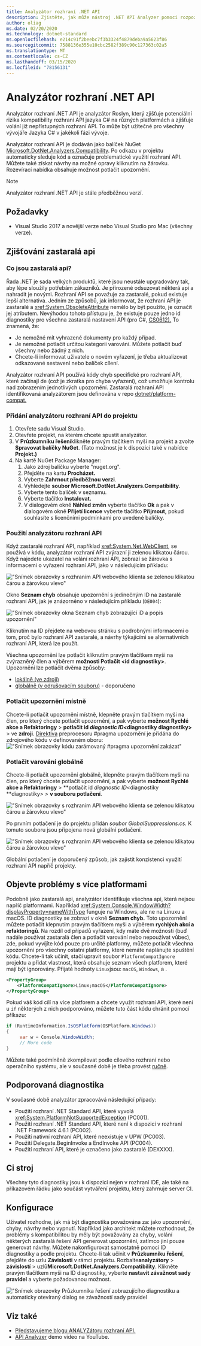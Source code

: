 ```yaml
---
title: Analyzátor rozhraní .NET API
description: Zjistěte, jak může nástroj .NET API Analyzer pomoci rozpoznat zastaralá rozhraní API a problémy s kompatibilitou platformy.
author: oliag
ms.date: 02/20/2020
ms.technology: dotnet-standard
ms.openlocfilehash: e214c91f2beebc7f3b3324f4879deba9a5623f86
ms.sourcegitcommit: 7588136e355e10cbc2582f389c90c127363c02a5
ms.translationtype: MT
ms.contentlocale: cs-CZ
ms.lasthandoff: 03/15/2020
ms.locfileid: "78156131"
---
```

# <a name="net-api-analyzer"></a>Analyzátor rozhraní .NET API

Analyzátor rozhraní .NET API je analyzátor Roslyn, který zjišťuje potenciální rizika kompatibility rozhraní API jazyka C# na různých platformách a zjišťuje volání již nepřístupných rozhraní API. To může být užitečné pro všechny vývojáře Jazyka C# v jakékoli fázi vývoje.

Analyzátor rozhraní API je dodáván jako balíček NuGet [Microsoft.DotNet.Analyzers.Compatibility](https://www.nuget.org/packages/Microsoft.DotNet.Analyzers.Compatibility/). Po odkazu v projektu automaticky sleduje kód a označuje problematické využití rozhraní API. Můžete také získat návrhy na možné opravy kliknutím na žárovku. Rozevírací nabídka obsahuje možnost potlačit upozornění.

> [!NOTE]
> Analyzátor rozhraní .NET API je stále předběžnou verzí.

## <a name="prerequisites"></a>Požadavky

- Visual Studio 2017 a novější verze nebo Visual Studio pro Mac (všechny verze).

## <a name="discover-deprecated-apis"></a>Zjišťování zastaralá api

### <a name="what-are-deprecated-apis"></a>Co jsou zastaralá api?

Řada .NET je sada velkých produktů, které jsou neustále upgradovány tak, aby lépe sloužily potřebám zákazníků. Je přirozené odsuzovat některá api a nahradit je novými. Rozhraní API se považuje za zastaralé, pokud existuje lepší alternativa. Jedním ze způsobů, jak informovat, že rozhraní API je zastaralé a <xref:System.ObsoleteAttribute> nemělo by být použito, je označit jej atributem. Nevýhodou tohoto přístupu je, že existuje pouze jedno id diagnostiky pro všechna zastaralá nastavení API (pro C#, [CS0612).](../../csharp/misc/cs0612.md) To znamená, že:

- Je nemožné mít vyhrazené dokumenty pro každý případ.
- Je nemožné potlačit určitou kategorii varování. Můžete potlačit buď všechny nebo žádný z nich.
- Chcete-li informovat uživatele o novém vyřazení, je třeba aktualizovat odkazované sestavení nebo balíček cílení.

Analyzátor rozhraní API používá kódy chyb specifické pro rozhraní API, které začínají de (což je zkratka pro chyba vyřazení), což umožňuje kontrolu nad zobrazením jednotlivých upozornění. Zastaralá rozhraní API identifikovaná analyzátorem jsou definována v repo [dotnet/platform-compat.](https://github.com/dotnet/platform-compat)

### <a name="add-the-api-analyzer-to-your-project"></a>Přidání analyzátoru rozhraní API do projektu

1. Otevřete sadu Visual Studio.
2. Otevřete projekt, na kterém chcete spustit analyzátor.
3. V **Průzkumníku řešení**klikněte pravým tlačítkem myši na projekt a zvolte **Spravovat balíčky NuGet**. (Tato možnost je k dispozici také v nabídce **Projekt.)**
4. Na kartě NuGet Package Manager:
   1. Jako zdroj balíčku vyberte "nuget.org".
   2. Přejděte na kartu **Procházet.**
   3. Vyberte **Zahrnout předběžnou verzi**.
   4. Vyhledejte **soubor Microsoft.DotNet.Analyzers.Compatibility**.
   5. Vyberte tento balíček v seznamu.
   6. Vyberte tlačítko **Instalovat.**
   7. V dialogovém okně **Náhled změn** vyberte tlačítko **Ok** a pak v dialogovém okně **Přijetí licence** vyberte tlačítko **Přijmout,** pokud souhlasíte s licenčními podmínkami pro uvedené balíčky.

### <a name="use-the-api-analyzer"></a>Použití analyzátoru rozhraní API

Když zastaralé rozhraní API, například <xref:System.Net.WebClient>, se používá v kódu, analyzátor rozhraní API zvýrazní ji zelenou klikatou čárou. Když najedete ukazatel na volání rozhraní API, zobrazí se žárovka s informacemi o vyřazení rozhraní API, jako v následujícím příkladu:

!["Snímek obrazovky s rozhraním API webového klienta se zelenou klikatou čárou a žárovkou vlevo"](media/api-analyzer/green-squiggle.jpg)

Okno **Seznam chyb** obsahuje upozornění s jedinečným ID na zastaralé rozhraní API, jak je znázorněno v následujícím příkladu (`DE004`):

!["Snímek obrazovky okna Seznam chyb zobrazující iD a popis upozornění"](media/api-analyzer/warnings-id-and-descriptions.jpg "Okno seznamu chyb, které obsahuje upozornění.")

Kliknutím na ID přejdete na webovou stránku s podrobnými informacemi o tom, proč bylo rozhraní API zastaralé, a návrhy týkajícími se alternativních rozhraní API, která lze použít.

Všechna upozornění lze potlačit kliknutím pravým tlačítkem myši na zvýrazněný člen a výběrem **možnosti Potlačit \<id diagnostiky>**. Upozornění lze potlačit dvěma způsoby:

- [lokálně (ve zdroji)](#suppress-warnings-locally)
- [globálně (v odrušovacím souboru)](#suppress-warnings-globally) - doporučeno

### <a name="suppress-warnings-locally"></a>Potlačit upozornění místně

Chcete-li potlačit upozornění místně, klepněte pravým tlačítkem myši na člen, pro který chcete potlačit upozornění, a pak vyberte **možnost Rychlé akce a Refaktoringy** > **potlačit id *diagnostic ID*\<diagnostiky diagnostiky>**  > ve **zdroji**. [Direktiva](../../csharp/language-reference/preprocessor-directives/preprocessor-pragma-warning.md) preprocesoru #pragma upozornění je přidána do zdrojového kódu v definovaném oboru: !["Snímek obrazovky kódu zarámovaný #pragma upozornění zakázat"](media/api-analyzer/suppress-in-source.jpg)

### <a name="suppress-warnings-globally"></a>Potlačit varování globálně

Chcete-li potlačit upozornění globálně, klepněte pravým tlačítkem myši na člen, pro který chcete potlačit upozornění, a pak vyberte **možnost Rychlé akce a Refaktoringy** > **potlačit id *diagnostic ID*\<diagnostiky **diagnostiky> >  **v souboru potlačení**.

!["Snímek obrazovky s rozhraním API webového klienta se zelenou klikatou čárou a žárovkou vlevo"](media/api-analyzer/suppress-in-sup-file.jpg)

Po prvním potlačení je do projektu přidán *soubor GlobalSuppressions.cs.* K tomuto souboru jsou připojena nová globální potlačení.

!["Snímek obrazovky s rozhraním API webového klienta se zelenou klikatou čárou a žárovkou vlevo"](media/api-analyzer/suppression-file.jpg)

Globální potlačení je doporučený způsob, jak zajistit konzistenci využití rozhraní API napříč projekty.

## <a name="discover-cross-platform-issues"></a>Objevte problémy s více platformami

Podobně jako zastaralá api, analyzátor identifikuje všechna api, která nejsou napříč platformami. Například <xref:System.Console.WindowWidth?displayProperty=nameWithType> funguje na Windows, ale ne na Linuxu a macOS. ID diagnostiky se zobrazí v okně **Seznam chyb.** Toto upozornění můžete potlačit klepnutím pravým tlačítkem myši a výběrem **rychlých akcí a refaktoringů**. Na rozdíl od případů vyřazení, kdy máte dvě možnosti (buď nadále používat zastaralá člen a potlačit varování nebo nepoužívat vůbec), zde, pokud vyvíjíte kód pouze pro určité platformy, můžete potlačit všechna upozornění pro všechny ostatní platformy, které nemáte naplánujte spuštění kódu. Chcete-li tak učinit, stačí upravit soubor `PlatformCompatIgnore` projektu a přidat vlastnost, která obsahuje seznam všech platforem, které mají být ignorovány. Přijaté hodnoty `Linux`jsou: `macOS`, `Windows`, a .

```xml
<PropertyGroup>
    <PlatformCompatIgnore>Linux;macOS</PlatformCompatIgnore>
</PropertyGroup>
```

Pokud váš kód cílí na více platforem a chcete využít rozhraní API, které není u `if` některých z nich podporováno, můžete tuto část kódu chránit pomocí příkazu:

```csharp
if (RuntimeInformation.IsOSPlatform(OSPlatform.Windows))
{
     var w = Console.WindowWidth;
     // More code
}
```

Můžete také podmíněně zkompilovat podle cílového rozhraní nebo operačního systému, ale v současné době je třeba provést [ručně](../frameworks.md#how-to-specify-target-frameworks).

## <a name="supported-diagnostics"></a>Podporovaná diagnostika

V současné době analyzátor zpracovává následující případy:

- Použití rozhraní .NET Standard API, které vyvolá <xref:System.PlatformNotSupportedException> (PC001).
- Použití rozhraní .NET Standard API, které není k dispozici v rozhraní .NET Framework 4.6.1 (PC002).
- Použití nativní rozhraní API, které neexistuje v UPW (PC003).
- Použití Delegate.BeginInvoke a EndInvoke API (PC004).
- Použití rozhraní API, které je označeno jako zastaralé (DEXXXX).

## <a name="ci-machine"></a>Ci stroj

Všechny tyto diagnostiky jsou k dispozici nejen v rozhraní IDE, ale také na příkazovém řádku jako součást vytváření projektu, který zahrnuje server CI.

## <a name="configuration"></a>Konfigurace

Uživatel rozhodne, jak má být diagnostika považována za: jako upozornění, chyby, návrhy nebo vypnutí. Například jako architekt můžete rozhodnout, že problémy s kompatibilitou by měly být považovány za chyby, volání některých zastaralá řešení API generovat upozornění, zatímco jiní pouze generovat návrhy. Můžete nakonfigurovat samostatně pomocí ID diagnostiky a podle projektu. Chcete-li tak učinit v **Průzkumníku řešení**, přejděte do uzlu **Závislosti** v rámci projektu. Rozbalte**analyzátory** >  **závislostí** > uzlů**Microsoft.DotNet.Analyzers.Compatibility**. Klikněte pravým tlačítkem myši na ID diagnostiky, vyberte **nastavit závažnost sady pravidel** a vyberte požadovanou možnost.

!["Snímek obrazovky Průzkumníka řešení zobrazujícího diagnostiku a automaticky otevíraný dialog se závažností sady pravidel](media/api-analyzer/disable-notifications.jpg)

## <a name="see-also"></a>Viz také

- [Představujeme blogu ANALYZátoru rozhraní API.](https://devblogs.microsoft.com/dotnet/introducing-api-analyzer/)
- [API Analyzer](https://youtu.be/eeBEahYXGd0) demo video na YouTube.
